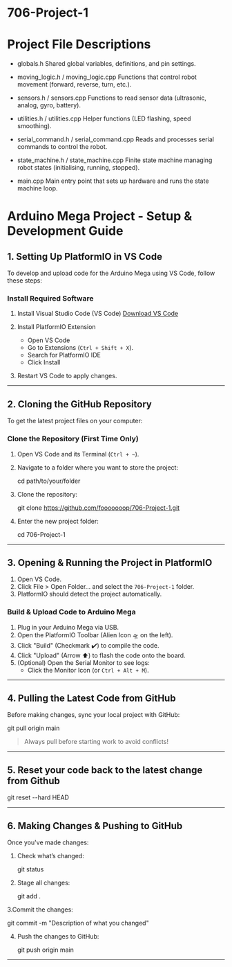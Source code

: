 # 706-Project-1

# Project File Descriptions
- globals.h
   Shared global variables, definitions, and pin settings.

- moving_logic.h / moving_logic.cpp
   Functions that control robot movement (forward, reverse, turn, etc.).

- sensors.h / sensors.cpp
   Functions to read sensor data (ultrasonic, analog, gyro, battery).

- utilities.h / utilities.cpp
   Helper functions (LED flashing, speed smoothing).

- serial_command.h / serial_command.cpp
   Reads and processes serial commands to control the robot.

- state_machine.h / state_machine.cpp
   Finite state machine managing robot states (initialising, running, stopped).

- main.cpp
   Main entry point that sets up hardware and runs the state machine loop.

# Arduino Mega Project - Setup & Development Guide

## 1. Setting Up PlatformIO in VS Code
To develop and upload code for the Arduino Mega using VS Code, follow these steps:

### Install Required Software
1. Install Visual Studio Code (VS Code)
   [Download VS Code](https://code.visualstudio.com/)

2. Install PlatformIO Extension
   - Open VS Code
   - Go to Extensions (`Ctrl + Shift + X`).
   - Search for PlatformIO IDE
   - Click Install

3. Restart VS Code to apply changes.

---

## 2. Cloning the GitHub Repository
To get the latest project files on your computer:

### Clone the Repository (First Time Only)
1. Open VS Code and its Terminal (`Ctrl + ~`).
2. Navigate to a folder where you want to store the project:
   
   cd path/to/your/folder
   
3. Clone the repository:
   
   git clone https://github.com/fooooooop/706-Project-1.git
   
4. Enter the new project folder:
   
   cd 706-Project-1


---

## 3. Opening & Running the Project in PlatformIO
1. Open VS Code.
2. Click File > Open Folder... and select the `706-Project-1` folder.
3. PlatformIO should detect the project automatically.

### Build & Upload Code to Arduino Mega
1. Plug in your Arduino Mega via USB.
2. Open the PlatformIO Toolbar (Alien Icon 🛸 on the left).
3. Click "Build" (Checkmark ✔️) to compile the code.
4. Click "Upload" (Arrow ⬆️) to flash the code onto the board.
5. (Optional) Open the Serial Monitor to see logs:
   - Click the Monitor Icon (or `Ctrl + Alt + M`).

---

## 4. Pulling the Latest Code from GitHub
Before making changes, sync your local project with GitHub:


git pull origin main


>  Always pull before starting work to avoid conflicts!

---

## 5. Reset your code back to the latest change from Github

git reset --hard HEAD

---

## 6. Making Changes & Pushing to GitHub
Once you've made changes:

1. Check what’s changed:
 
   git status
 
2. Stage all changes:

   git add .

3.Commit the changes:

   git commit -m "Description of what you changed"

4. Push the changes to GitHub:

   git push origin main


---


